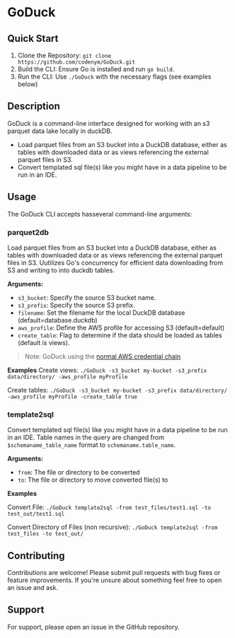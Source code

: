 # GoDuck

## Quick Start
1. Clone the Repository: `git clone https://github.com/codenym/GoDuck.git`
1. Build the CLI: Ensure Go is installed and run `go build`.
1. Run the CLI: Use `./GoDuck` with the necessary flags (see examples below)

## Description

GoDuck is a command-line interface designed for working with an s3 parquet data lake locally in duckDB.  

+ Load parquet files from an S3 bucket into a DuckDB database, either as tables with downloaded data or as views referencing the external parquet files in S3.  
+ Convert templated sql file(s) like you might have in a data pipeline to be run in an IDE. 

## Usage
The GoDuck CLI accepts hasseveral command-line arguments:

### parquet2db

Load parquet files from an S3 bucket into a DuckDB database, either as tables with downloaded data or as views referencing the external parquet files in S3.  Uutilizes Go's concurrency for efficient data downloading from S3 and writing to into duckdb tables.

**Arguments:**
- `s3_bucket`: Specify the source S3 bucket name.
- `s3_prefix`: Specify the source S3 prefix.
- `filename`: Set the filename for the local DuckDB database (default=database.duckdb)
- `aws_profile`: Define the AWS profile for accessing S3 (default=default)
- `create_table`: Flag to determine if the data should be loaded as tables (default is views).

>Note: GoDuck using the [normal AWS credential chain](https://docs.aws.amazon.com/sdk-for-java/latest/developer-guide/credentials-chain.html)

**Examples**
Create views:
`./GoDuck -s3_bucket my-bucket -s3_prefix data/directory/ -aws_profile myProfile`

Create tables:
`./GoDuck -s3_bucket my-bucket -s3_prefix data/directory/ -aws_profile myProfile -create_table true`

### template2sql

Convert templated sql file(s) like you might have in a data pipeline to be run in an IDE.  Table names in the query are changed from `$schemaname_table_name` format to `schemaname.table_name`.

**Arguments:**
- `from`: The file or directory to be converted
- `to`: The file or directory to move converted file(s) to

**Examples**

Convert File:
`./GoDuck template2sql -from test_files/test1.sql -to test_out/test1.sql`

Convert Directory of Files (non recursive):
`./GoDuck template2sql -from test_files -to test_out/`


## Contributing

Contributions are welcome! Please submit pull requests with bug fixes or feature improvements.  If you're unsure about something feel free to open an issue and ask.

## Support

For support, please open an issue in the GitHub repository.
